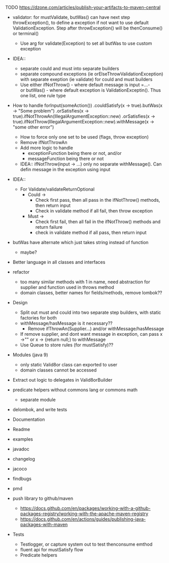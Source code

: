 TODO
https://dzone.com/articles/publish-your-artifacts-to-maven-central
- validator: for mustValidate, butWas() can have next step throwException(), to define a exception if not want to use default ValidationException. Step after throwException() will be thenConsume() or terminal()
    - Use arg for validate(Exception) to set all butWas to use custom exception
- IDEA:: 
    - separate could and must into separate builders
    - separate compound exceptions (ie orElseThrowValidationException) with separate exeption (ie validate) for could
     and must builders
     - Use either ifNotThrow() - where default message is input =...-  
     or butWas() - where default exception is
      ValidationExceptin(<message>). Thus one list, one rule type
- How to handle
    forInput(someAction())
        .couldSatisfy(x -> true).butWas(x -> "Some problem")
        .orSatisfies(x -> true).ifNotThrowAn(IllegalArgumentException::new)
        .orSatisfies(x -> true).ifNotThrow(IllegalArgumentException::new).withMessage(x -> "some other error")
    - How to force only one set to be used (flags, throw exception)
    - Remove ifNotThrowAn
    - Add more logic to handle
        - exceptionFunction being there or not, and/or
        - messageFunction being there or not
    - IDEA:: ifNotThrow(input -> ...) only no separate withMessage(). Can defin message in the exception using input
- IDEA::
    - For Validate/validateReturnOptional 
        - Could -> 
            - Check first pass, then all pass in the ifNotThrow() methods, then return input
            - Check in validate method if all fail, then throw exception
        - Must -> 
            - Check first fail, then all fail in the ifNotThrow() methods and return failure
            - check in validate method if all pass, then return input
- butWas have alternate which just takes string instead of function
    - maybe?
- Better language in all classes and interfaces
- refactor
    - too many similar methods with 1 in name, need abstraction for supplier and function used in throws method
    - domain classes, better names for fields/methods, remove lombok??
- Design
    - Split out must and could into two separate step builders, with static factories for both
    - withMessage/hasMessage is it necessary??
        - Remove ifThrowAn(Supplier...) and/or withMessage/hasMessage
    - If remove supplier, and dont want message in exception, can pass x ->"" or x -> {return null;} to withMessage
    - Use Queue to store rules (for mustSatisfy)??
- Modules (java 9)
    - only static Valid8or class can exported to user
    - domain classes cannot be accessed
- Extract out logic to delegates in Valid8orBuilder
- predicate helpers without commons lang or commons math
    - separate module
- delombok, and write tests
- Documentation
- Readme
- examples
- javadoc
- changelog
- jacoco
- findbugs
- pmd
- push library to github/maven
    - https://docs.github.com/en/packages/working-with-a-github-packages-registry/working-with-the-apache-maven-registry
    - https://docs.github.com/en/actions/guides/publishing-java-packages-with-maven

- Tests
    - Testlogger, or capture system out to test thenconsume emthod
    - fluent api for mustSatisfy flow
    - Predicate helpers
